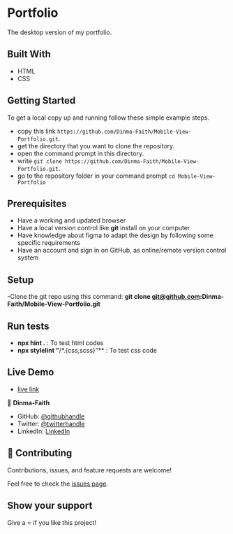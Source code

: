 # Portfolio

The desktop version of my portfolio.

## Built With

- HTML
- CSS

## Getting Started

To get a local copy up and running follow these simple example steps.

- copy this link `https://github.com/Dinma-Faith/Mobile-View-Portfolio.git`.
- get the directory that you want to clone the repository.
- open the command prompt in this directory.
- write `git clone https://github.com/Dinma-Faith/Mobile-View-Portfolio.git`.
- go to the repository folder in your command prompt `cd Mobile-View-Portfolio`


## Prerequisites

- Have a working and updated browser
- Have a local version control like **git** install on your computer
- Have knowledge about figma to adapt the design by following some specific requirements
- Have an account and sign in on GitHub, as  online/remote version control system

## Setup

-Clone the git repo using this command: **git clone git@github.com:Dinma-Faith/Mobile-View-Portfolio.git**

## Run tests

- **npx hint .** : To test html codes
- **npx stylelint "**/\*.{css,scss}"\*\* : To test css code

## Live Demo
- [live link](https://dinma-faith.github.io/Dinma-Portfolio.github.io/)

👤 **Dinma-Faith**

- GitHub: [@githubhandle](https://github.com/Dinma-Faith)
- Twitter: [@twitterhandle](https://twitter.com/paul_dinma)
- LinkedIn: [LinkedIn](https://linkedin.com/in/chidinma-faith)



## 🤝 Contributing

Contributions, issues, and feature requests are welcome!

Feel free to check the [issues page](../../issues/).

## Show your support

Give a ⭐️ if you like this project!


